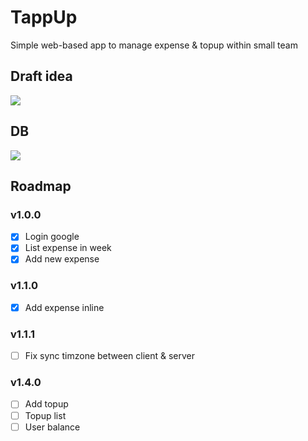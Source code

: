 # TappUp
Simple web-based app to manage expense &amp; topup within small team

## Draft idea

![](https://i.imgur.com/TnFyAuA.png)

## DB

![](https://i.imgur.com/nHwGGVT.png)

## Roadmap

### v1.0.0
- [x] Login google
- [x] List expense in week
- [x] Add new expense

### v1.1.0
- [x] Add expense inline

### v1.1.1
- [ ] Fix sync timzone between client & server

### v1.4.0
- [ ] Add topup
- [ ] Topup list
- [ ] User balance
